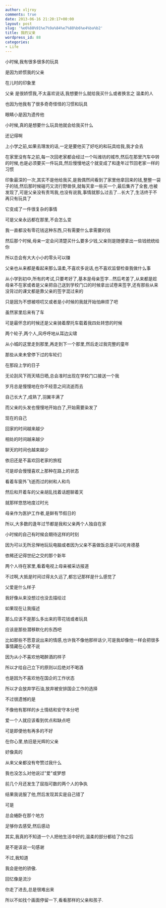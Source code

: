 ```yaml
---
author: xljroy
comments: true
date: 2013-06-16 21:20:17+00:00
layout: post
slug: '%e6%88%91%e7%9a%84%e7%88%b6%e4%ba%b2'
title: 我的父亲
wordpress_id: 88
categories:
- Life
---
```


小时候,我有很多很多的玩具


是因为娇惯我的父亲




在儿时的印象里




父亲 是很娇惯我,不太喜欢说话,我想要什么就给我买什么或者换言之 温柔的人




也因为他我有了很多奇奇怪怪的习惯和玩具




眼睛小是因为遗传他







小时候,真的是想要什么玩具他就会给我买什么




还记得啊




上小学之前,如果去理发的话,一定是要他买了好吃的和玩具给我,我才会去




在家里没有车之前,每一次回老家都会经过一个叫潍坊的城市,然后在那里汽车中转的时候,也是必须要买一件玩具,然后慢慢地这个就变成了和逢年过节回老家一样的习惯


印象最深的一次,其实不是他给我买,是我偶然间看到了家里他拿回来的钱,整整一袋子的钱,然后那时候碰巧又流行野兽侠,就每天拿一些买一个,最后集齐了全套,也被发现了,可是父亲没有责骂我,也没有说我,事情就那么过去了...长大了,生活终于不再只有玩具了







它变成了一件很复杂的事情




可是父亲永远都在那里,不会怎么变




我一直都没有零花钱这种东西,只有需要什么拿需要的钱




然后那个时候,母亲一定会问清楚买什么要多少钱,父亲则是随便拿出一些钱统统给你




所以总会有大大小小的零头可以赚




父亲也从来都是看起来那么温柔,不喜欢多说话,也不喜欢监督检查我做什么事




从小学到初中,所有的考试,只要考好了,基本是母亲签字...然后考差了,从来都是趁母亲不在家或者是父亲把自己送到学校门口的时候拿出试卷来签字,还有那些从来没背过的课文都是靠父亲的签字混过来的




只是因为不想被唠叨又或者是小时候的我就开始怕麻烦了吧







虽然家里后来有了车




可是最怀念的时候还是父亲骑着摩托车载着我四处转悠的时候




两个轮子,两个人,风呼呼地从耳边尖啸




从小城的这里走到那里,再走到下一个那里,然后走过我完整的童年




那些从来未曾停下过的车轮们




在那段上学的日子




无论刮风下雨天晴日晒,总会准时出现在学校门口接送一个我







岁月总是慢慢地在你不经意之间流逝而去




自己长大了,成熟了,羽翼丰满了




而父亲的头发也慢慢地开始白了,开始需要染发了




现在的自己




回家的时间越来越少




相处的时间越来越少




聊天的时间也越来越少




依旧还是不喜欢回老家的旅程




可是却会慢慢喜欢上那种在路上的状态




看着车窗外飞逝而过的树和人和鸟




然后和开着车的父亲胡乱找着话题聊着天




就那样悠悠地度过时光







母亲作为医护工作者,是鲜有节假日的




所以,大多数的逢年过节都是我和父亲两个人独自在家




小时候的自己有时候会期待这样的时刻




因为可以无所忌惮地玩玩电脑或者因为父亲不喜做饭总是可以吃肯德基




依稀还记得世纪之交的那个新年




两个人待在家里,看着电视上母亲被采访报道




不过啊,大抵是时间过得太久远了,都忘记那样是什么感觉了







父爱是什么样子




我好像从来没想过也没去描绘过




如果现在让我描述




那么应该不是那么多出来的零花钱或者玩具




应该是那些潜移默化的东西吧




比如那些不愿意说出来的情感,也许我不像他那样话少,可是我却像他一样会把很多事情藏在心里不说




因为从小不喜欢他喝醉酒的样子




所以才给自己立下的原则以后绝对不喝酒




也是因为不喜欢他在国企的工作状态




所以才会放弃学石油,放弃被安排国企工作的选择




不过很遗憾的是




不像他有那样的乡土情结和安守本分吧




爱一个人就应该看到优点和缺点吧




可是即便他有再多的不好




在你心里,依旧是光辉的父亲







好像真的




从来父亲都没有夸赞过我什么




我也没怎么对他说过"爱"或梦想




前几个月还发生了屈指可数的两个人的争执




结果我说服了他,然后发现其实是自己错了




可是




总会蜷卧在那个地方




足够你去感受,然后感动




其实,我真的不知道一个人把他生活中好的,温柔的部分都给了你之后




是不是该说一句感谢




不过,我知道




我会是他的骄傲.







回忆像是流沙




你走了进去,总是很难出来




所以不如找个画面停留一下,看看那样的父亲和孩子.
